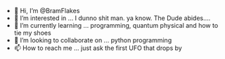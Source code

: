 - 👋 Hi, I’m @BramFlakes
- 👀 I’m interested in ... I dunno shit man. ya know. The Dude abides....
- 🌱 I’m currently learning ... programming, quantum physical and how to tie my shoes
- 💞️ I’m looking to collaborate on ... python programming
- 📫 How to reach me ... just ask the first UFO that drops by

<!---
BramFlakes/BramFlakes is a ✨ special ✨ repository because its `README.md` (this file) appears on your GitHub profile.
You can click the Preview link to take a look at your changes.
--->
